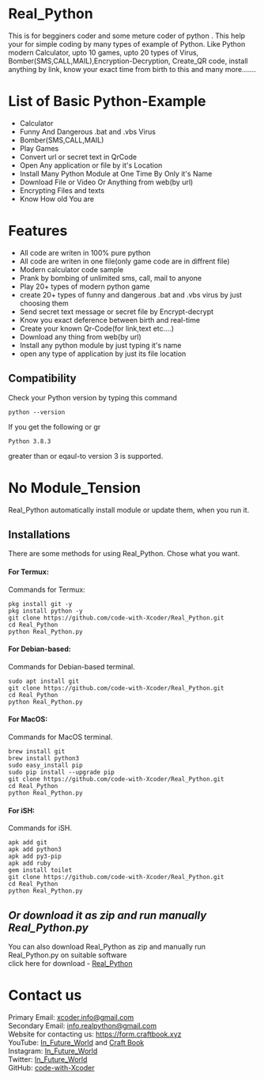 # Real_Python
This is for begginers coder and some meture coder of python . This help your for simple coding by many types of example of Python. Like Python modern Calculator, upto 10 games, upto 20 types of Virus, Bomber(SMS,CALL,MAIL),Encryption-Decryption, Create_QR code, install anything by link, know your exact time from birth to this and many more....... 
# List of Basic Python-Example
- Calculator
- Funny And Dangerous .bat and .vbs Virus
- Bomber(SMS,CALL,MAIL)
- Play Games
- Convert url or secret text in QrCode
- Open Any application or file by it's Location
- Install Many Python Module at One Time By Only it's Name
- Download File or Video Or Anything from web(by url)
- Encrypting Files and texts
- Know How old You are

# Features 
- All code are writen in 100% pure python
- All code are writen in one file(only game code are in diffrent file)
- Modern calculator code sample
- Prank by bombing of unlimited sms, call, mail to anyone
- Play 20+ types of modern python game
- create 20+ types of funny and dangerous .bat and .vbs virus by just choosing them
- Send secret text message or secret file by Encrypt-decrypt 
- Know you exact deference between birth and real-time 
- Create your known Qr-Code(for link,text etc....)
- Download any thing from web(by url)
- Install any python module by just typing it's name
- open any type of application by just its file location 



## Compatibility
Check your Python version by typing this command
```shell script
python --version
```
If you get the following or gr
```shell script
Python 3.8.3
```
greater than or eqaul-to version 3 is supported.
# No Module_Tension
Real_Python automatically install module or update them, when you run it. 
## Installations
There are some methods for using Real_Python.
Chose what you want.
#### For Termux:
Commands for Termux:
```shell script
pkg install git -y 
pkg install python -y 
git clone https://github.com/code-with-Xcoder/Real_Python.git
cd Real_Python
python Real_Python.py
```

#### For Debian-based:
Commands for Debian-based terminal.
```shell script
sudo apt install git
git clone https://github.com/code-with-Xcoder/Real_Python.git
cd Real_Python
python Real_Python.py
```

#### For MacOS:
Commands for MacOS terminal.
```shell script
brew install git
brew install python3
sudo easy_install pip
sudo pip install --upgrade pip
git clone https://github.com/code-with-Xcoder/Real_Python.git
cd Real_Python
python Real_Python.py
```
#### For iSH:

Commands for iSH.
```shell script
apk add git
apk add python3
apk add py3-pip
apk add ruby
gem install toilet
git clone https://github.com/code-with-Xcoder/Real_Python.git
cd Real_Python
python Real_Python.py
```
## **_Or download it as zip and run manually Real_Python.py_**
You can also download Real_Python as zip and manually run Real_Python.py on suitable software <br />
click here for download - [Real_Python](https://github.com/code-with-Xcoder/Real_Python/archive/refs/heads/master.zip)

# Contact us
Primary Email: xcoder.info@gmail.com <br />
Secondary Email: info.realpython@gmail.com <br />
Website for contacting us: https://form.craftbook.xyz <br />
YouTube: [In_Future_World](https://www.youtube.com/channel/UCh5_VB1guUcc0mWAOc7etrA) and [Craft Book](https://www.youtube.com/channel/UCWjay1fq6WaL_svEhQ68XMg) <br />
Instagram: [In_Future_World](https://www.instagram.com/in_future_world/) <br />
Twitter: [In_Future_World](https://twitter.com/In_future_world) <br />
GitHub: [code-with-Xcoder](https://github.com/code-with-Xcoder) <br />
